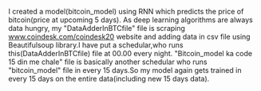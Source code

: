 I created a model(bitcoin_model) using RNN which predicts the price of bitcoin(price at upcoming 5 days).
As deep learning algorithms are always data hungry, my "DataAdderInBTCfile" file is scraping www.coindesk.com/coindesk20 website and adding data in csv file using Beautifulsoup 
library.I have put a schedular,who runs this(DataAdderInBTCfile) file at 00.00 every night.
"Bitcoin_model ka code 15 din me chale" file is basically another schedular who runs "bitcoin_model" file in every 15 days.So my model again gets trained in every 15 days on 
the entire data(including new 15 days data).
